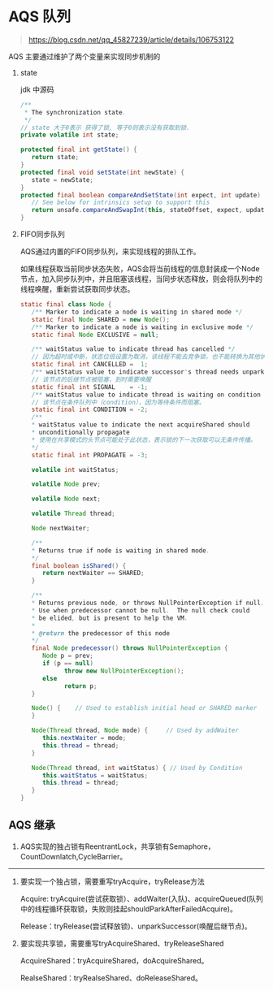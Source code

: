 # AQS 队列

> https://blog.csdn.net/qq_45827239/article/details/106753122

AQS 主要通过维护了两个变量来实现同步机制的

1. state

   jdk 中源码

   ```java
   /**
    * The synchronization state.
    */
   // state 大于0表示 获得了锁, 等于0则表示没有获取到锁.
   private volatile int state;

   protected final int getState() {
      return state;
   }
   protected final void setState(int newState) {
      state = newState;
   }
   protected final boolean compareAndSetState(int expect, int update) {
      // See below for intrinsics setup to support this
      return unsafe.compareAndSwapInt(this, stateOffset, expect, update);
   }
   ```

2. FIFO同步队列

   AQS通过内置的FIFO同步队列，来实现线程的排队工作。

   如果线程获取当前同步状态失败，AQS会将当前线程的信息封装成一个Node节点，加入同步队列中，并且阻塞该线程，当同步状态释放，则会将队列中的线程唤醒，重新尝试获取同步状态。

   ```java
   static final class Node {
      /** Marker to indicate a node is waiting in shared mode */
      static final Node SHARED = new Node();
      /** Marker to indicate a node is waiting in exclusive mode */
      static final Node EXCLUSIVE = null;

      /** waitStatus value to indicate thread has cancelled */
      // 因为超时或中断，状态位倍设置为取消，该线程不能去竞争锁，也不能转换为其他状态；被检测到之后会被踢出同步队列，被GC回收。
      static final int CANCELLED =  1;
      /** waitStatus value to indicate successor's thread needs unparking */
      // 该节点的后继节点被阻塞，到时需要唤醒
      static final int SIGNAL    = -1;
      /** waitStatus value to indicate thread is waiting on condition */
      // 该节点在条件队列中（condition），因为等待条件而阻塞。
      static final int CONDITION = -2;
      /**
      * waitStatus value to indicate the next acquireShared should
      * unconditionally propagate
      * 使用在共享模式的头节点可能处于此状态，表示锁的下一次获取可以无条件传播。
      */
      static final int PROPAGATE = -3;

      volatile int waitStatus;

      volatile Node prev;

      volatile Node next;

      volatile Thread thread;

      Node nextWaiter;

      /**
      * Returns true if node is waiting in shared mode.
      */
      final boolean isShared() {
         return nextWaiter == SHARED;
      }

      /**
      * Returns previous node, or throws NullPointerException if null.
      * Use when predecessor cannot be null.  The null check could
      * be elided, but is present to help the VM.
      *
      * @return the predecessor of this node
      */
      final Node predecessor() throws NullPointerException {
         Node p = prev;
         if (p == null)
               throw new NullPointerException();
         else
               return p;
      }

      Node() {    // Used to establish initial head or SHARED marker
      }

      Node(Thread thread, Node mode) {     // Used by addWaiter
         this.nextWaiter = mode;
         this.thread = thread;
      }

      Node(Thread thread, int waitStatus) { // Used by Condition
         this.waitStatus = waitStatus;
         this.thread = thread;
      }
   }

   ```

## AQS 继承

1. AQS实现的独占锁有ReentrantLock，共享锁有Semaphore，CountDownlatch,CycleBarrier。

---

1. 要实现一个独占锁，需要重写tryAcquire，tryRelease方法

   Acquire: tryAcquire(尝试获取锁）、addWaiter(入队)、acquireQueued(队列中的线程循环获取锁，失败则挂起shouldParkAfterFailedAcquire)。

   Release：tryRelease(尝试释放锁)、unparkSuccessor(唤醒后继节点)。

2. 要实现共享锁，需要重写tryAcquireShared、tryReleaseShared
   
   AcquireShared：tryAcquireShared，doAcquireShared。

   RealseShared：tryRealseShared、doReleaseShared。
